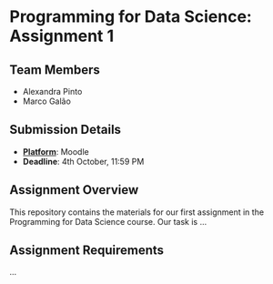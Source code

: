 # Programming for Data Science: Assignment 1

## Team Members
- Alexandra Pinto
- Marco Galão

## Submission Details
- **<u>Platform</u>**: Moodle
- **Deadline**: 4th October, 11:59 PM

## Assignment Overview
This repository contains the materials for our first assignment in the Programming for Data Science course. Our task is ...

## Assignment Requirements
...
